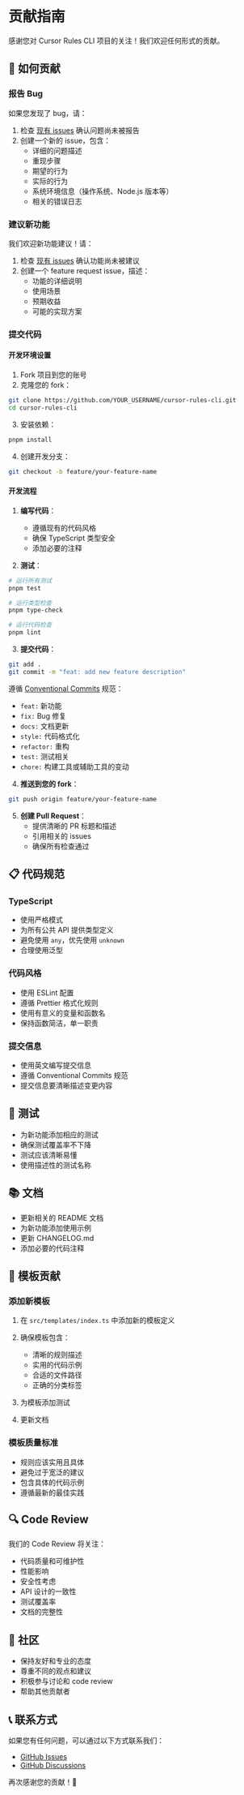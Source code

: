# 贡献指南

感谢您对 Cursor Rules CLI 项目的关注！我们欢迎任何形式的贡献。

## 🚀 如何贡献

### 报告 Bug

如果您发现了 bug，请：

1. 检查 [现有 issues](https://github.com/Bourne115/busy-cursor-rules/issues) 确认问题尚未被报告
2. 创建一个新的 issue，包含：
   - 详细的问题描述
   - 重现步骤
   - 期望的行为
   - 实际的行为
   - 系统环境信息（操作系统、Node.js 版本等）
   - 相关的错误日志

### 建议新功能

我们欢迎新功能建议！请：

1. 检查 [现有 issues](https://github.com/Bourne115/busy-cursor-rules/issues) 确认功能尚未被建议
2. 创建一个 feature request issue，描述：
   - 功能的详细说明
   - 使用场景
   - 预期收益
   - 可能的实现方案

### 提交代码

#### 开发环境设置

1. Fork 项目到您的账号
2. 克隆您的 fork：

```bash
git clone https://github.com/YOUR_USERNAME/cursor-rules-cli.git
cd cursor-rules-cli
```

3. 安装依赖：

```bash
pnpm install
```

4. 创建开发分支：

```bash
git checkout -b feature/your-feature-name
```

#### 开发流程

1. **编写代码**：
   - 遵循现有的代码风格
   - 确保 TypeScript 类型安全
   - 添加必要的注释

2. **测试**：

```bash
# 运行所有测试
pnpm test

# 运行类型检查
pnpm type-check

# 运行代码检查
pnpm lint
```

3. **提交代码**：

```bash
git add .
git commit -m "feat: add new feature description"
```

遵循 [Conventional Commits](https://www.conventionalcommits.org/) 规范：

- `feat:` 新功能
- `fix:` Bug 修复
- `docs:` 文档更新
- `style:` 代码格式化
- `refactor:` 重构
- `test:` 测试相关
- `chore:` 构建工具或辅助工具的变动

4. **推送到您的 fork**：

```bash
git push origin feature/your-feature-name
```

5. **创建 Pull Request**：
   - 提供清晰的 PR 标题和描述
   - 引用相关的 issues
   - 确保所有检查通过

## 📋 代码规范

### TypeScript

- 使用严格模式
- 为所有公共 API 提供类型定义
- 避免使用 `any`，优先使用 `unknown`
- 合理使用泛型

### 代码风格

- 使用 ESLint 配置
- 遵循 Prettier 格式化规则
- 使用有意义的变量和函数名
- 保持函数简洁，单一职责

### 提交信息

- 使用英文编写提交信息
- 遵循 Conventional Commits 规范
- 提交信息要清晰描述变更内容

## 🧪 测试

- 为新功能添加相应的测试
- 确保测试覆盖率不下降
- 测试应该清晰易懂
- 使用描述性的测试名称

## 📚 文档

- 更新相关的 README 文档
- 为新功能添加使用示例
- 更新 CHANGELOG.md
- 添加必要的代码注释

## 🎯 模板贡献

### 添加新模板

1. 在 `src/templates/index.ts` 中添加新的模板定义
2. 确保模板包含：
   - 清晰的规则描述
   - 实用的代码示例
   - 合适的文件路径
   - 正确的分类标签

3. 为模板添加测试
4. 更新文档

### 模板质量标准

- 规则应该实用且具体
- 避免过于宽泛的建议
- 包含具体的代码示例
- 遵循最新的最佳实践

## 🔍 Code Review

我们的 Code Review 将关注：

- 代码质量和可维护性
- 性能影响
- 安全性考虑
- API 设计的一致性
- 测试覆盖率
- 文档的完整性

## 🤝 社区

- 保持友好和专业的态度
- 尊重不同的观点和建议
- 积极参与讨论和 code review
- 帮助其他贡献者

## 📞 联系方式

如果您有任何问题，可以通过以下方式联系我们：

- [GitHub Issues](https://github.com/Bourne115/busy-cursor-rules/issues)
- [GitHub Discussions](https://github.com/Bourne115/busy-cursor-rules/discussions)

再次感谢您的贡献！🎉
